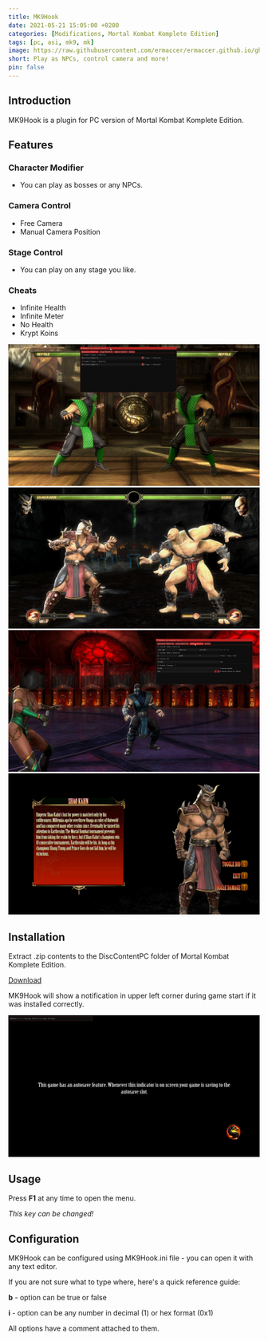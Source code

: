 ```yaml
---
title: MK9Hook
date: 2021-05-21 15:05:00 +0200
categories: [Modifications, Mortal Kombat Komplete Edition]
tags: [pc, asi, mk9, mk]   
image: https://raw.githubusercontent.com/ermaccer/ermaccer.github.io/gh-pages/assets/mods/mk9/mk9hook/2.jpg
short: Play as NPCs, control camera and more!
pin: false
---
```

## Introduction
MK9Hook is a plugin for PC version of Mortal Kombat Komplete Edition.

## Features

### Character Modifier
 - You can play as bosses or any NPCs.
 
### Camera Control
 - Free Camera
 - Manual Camera Position
 
### Stage Control
 - You can play on any stage you like.

### Cheats
 - Infinite Health
 - Infinite Meter
 - No Health
 - Krypt Koins

![Preview](https://raw.githubusercontent.com/ermaccer/ermaccer.github.io/gh-pages/assets/mods/mk9/mk9hook/1.jpg)
![Preview](https://raw.githubusercontent.com/ermaccer/ermaccer.github.io/gh-pages/assets/mods/mk9/mk9hook/2.jpg)
![Preview](https://raw.githubusercontent.com/ermaccer/ermaccer.github.io/gh-pages/assets/mods/mk9/mk9hook/3.jpg)
![Preview](https://raw.githubusercontent.com/ermaccer/ermaccer.github.io/gh-pages/assets/mods/mk9/mk9hook/4.jpg)


## Installation 
Extract .zip contents to the DiscContentPC folder of Mortal Kombat Komplete Edition.


[Download](https://github.com/ermaccer/MK9Hook/releases/latest/download/mk9hook.zip)

MK9Hook will show a notification in upper left corner during game start if it
was installed correctly.

![Preview](https://raw.githubusercontent.com/ermaccer/ermaccer.github.io/gh-pages/assets/mods/mk9/mk9hook/notif.jpg)


## Usage
Press **F1** at any time to open the menu. 

*This key can be changed!*



## Configuration

MK9Hook can be configured using MK9Hook.ini file - you can open it with any text editor.


If you are not sure what to type where, here's a quick reference guide:

**b** - option can be true or false

**i** - option can be any number in decimal (1) or hex format (0x1)

All options have a comment attached to them.




